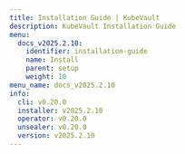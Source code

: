 ```yaml
---
title: Installation Guide | KubeVault
description: KubeVault Installation Guide
menu:
  docs_v2025.2.10:
    identifier: installation-guide
    name: Install
    parent: setup
    weight: 10
menu_name: docs_v2025.2.10
info:
  cli: v0.20.0
  installer: v2025.2.10
  operator: v0.20.0
  unsealer: v0.20.0
  version: v2025.2.10
---
```


